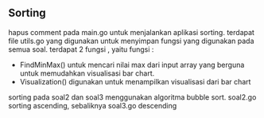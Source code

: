 ## Sorting
hapus comment pada main.go untuk menjalankan aplikasi sorting.
terdapat file utils.go yang digunakan untuk menyimpan fungsi yang digunakan pada semua soal. terdapat 2 fungsi , yaitu fungsi :
* FindMinMax() untuk mencari nilai max dari input array yang berguna untuk memudahkan visualisasi bar chart.
* Visualization() digunakan untuk menampilkan visualisasi dari bar chart

sorting pada soal2 dan soal3 menggunakan algoritma bubble sort. soal2.go sorting ascending, sebaliknya soal3.go descending


